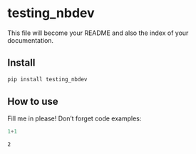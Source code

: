 testing_nbdev
================

<!-- WARNING: THIS FILE WAS AUTOGENERATED! DO NOT EDIT! -->

This file will become your README and also the index of your
documentation.

## Install

``` sh
pip install testing_nbdev
```

## How to use

Fill me in please! Don’t forget code examples:

``` python
1+1
```

    2
